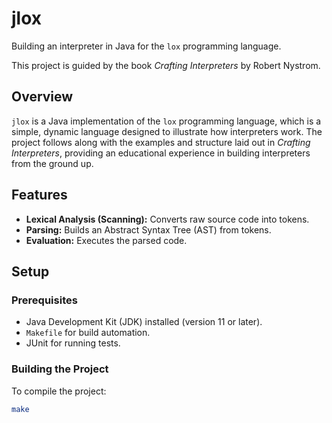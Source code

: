 # jlox

Building an interpreter in Java for the `lox` programming language.

This project is guided by the book *Crafting Interpreters* by Robert Nystrom.

## Overview

`jlox` is a Java implementation of the `lox` programming language, which is a simple, dynamic language designed to illustrate how interpreters work. The project follows along with the examples and structure laid out in *Crafting Interpreters*, providing an educational experience in building interpreters from the ground up.

## Features

- **Lexical Analysis (Scanning):** Converts raw source code into tokens.
- **Parsing:** Builds an Abstract Syntax Tree (AST) from tokens.
- **Evaluation:** Executes the parsed code.

## Setup

### Prerequisites

- Java Development Kit (JDK) installed (version 11 or later).
- `Makefile` for build automation.
- JUnit for running tests.

### Building the Project

To compile the project:

```bash
make

